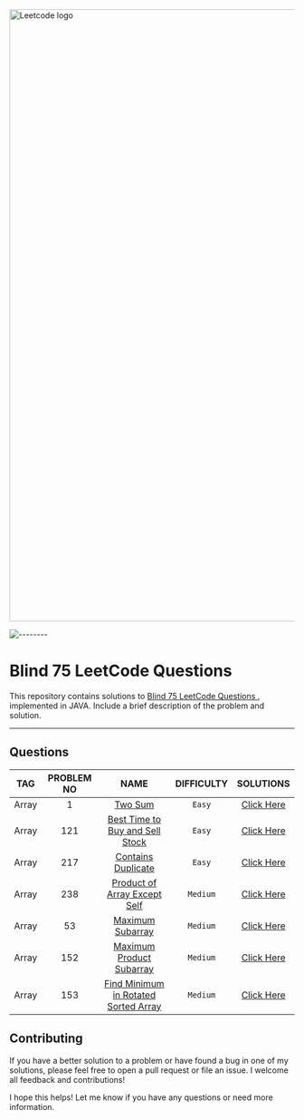 <img src="https://upload.wikimedia.org/wikipedia/commons/0/0a/LeetCode_Logo_black_with_text.svg" width="1080" alt="Leetcode logo"/> 

![--------](https://raw.githubusercontent.com/FadyFouad/blog/master/assets/images/rainbow.png?token=GHSAT0AAAAAAB33Y2LPNUL5KCEDMD4QVO5MY54QALA)


Blind 75 LeetCode Questions
=================

This repository contains solutions
to [Blind 75 LeetCode Questions ](https://leetcode.com/discuss/general-discussion/460599/blind-75-leetcode-questions),
implemented in JAVA.
Include a brief description of the problem and solution.




---

## Questions

|  TAG  | PROBLEM NO |                                                          NAME                                                           | DIFFICULTY |                                                                                  SOLUTIONS                                                                                   |
|:-----:|:----------:|:-----------------------------------------------------------------------------------------------------------------------:|:----------:|:----------------------------------------------------------------------------------------------------------------------------------------------------------------------------:|
| Array |     1      |                                    [Two Sum](https://leetcode.com/problems/two-sum/)                                    |   `Easy`   |                                            [Click Here](https://github.com/FadyFouad/LeetCode-75-Questions/tree/main/src/TwoSum)                                             |
| Array |    121     |            [Best Time to Buy and Sell Stock](https://leetcode.com/problems/best-time-to-buy-and-sell-stock/)            |   `Easy`   |                                   [Click Here](https://github.com/FadyFouad/LeetCode-75-Questions/tree/main/src/BestTimeToBuyAndSellStock)                                   |
| Array |    217     |                         [Contains Duplicate](https://leetcode.com/problems/contains-duplicate/)                         |   `Easy`   |                                       [Click Here](https://github.com/FadyFouad/LeetCode-75-Questions/tree/main/src/ContainsDuplicate)                                       |
| Array |    238     |               [Product of Array Except Self](https://leetcode.com/problems/product-of-array-except-self/)               |  `Medium`  |                                   [Click Here](https://github.com/FadyFouad/LeetCode-75-Questions/tree/main/src/ProductOfArrayExceptSelf)                                    |
| Array |     53     |                           [Maximum Subarray](https://leetcode.com/problems/maximum-subarray/)                           |  `Medium`  |                                          [Click Here](https://github.com/FadyFouad/LeetCode-75-Questions/tree/main/src/MaxSubArray)                                          |
| Array |    152     |                   [Maximum Product Subarray](https://leetcode.com/problems/maximum-product-subarray/)                   |  `Medium`  |      [Click Here](https://github.com/FadyFouad/LeetCode-75-Questions/tree/main/src/MaximumProductSubarray)      |
| Array |    153     | [Find Minimum in Rotated Sorted Array](https://leetcode.com/problems/find-minimum-in-rotated-sorted-array/description/) |  `Medium`  | [Click Here](https://github.com/FadyFouad/LeetCode-75-Questions/tree/main/src/MinimumInRotatedSortedArray) |

[//]: # (||||||)

Contributing
------------

If you have a better solution to a problem or have found a bug in one of my solutions, please feel free to open a pull
request or file an issue. I welcome all feedback and contributions!

I hope this helps! Let me know if you have any questions or need more information.
